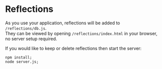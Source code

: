 # Reflections

As you use your application, reflections will be added to `/reflections/db.js`.  
They can be viewed by opening `/reflections/index.html` in your browser, no server setup required.

If you would like to keep or delete reflections then start the server:

```
npm install;
node server.js;
```

